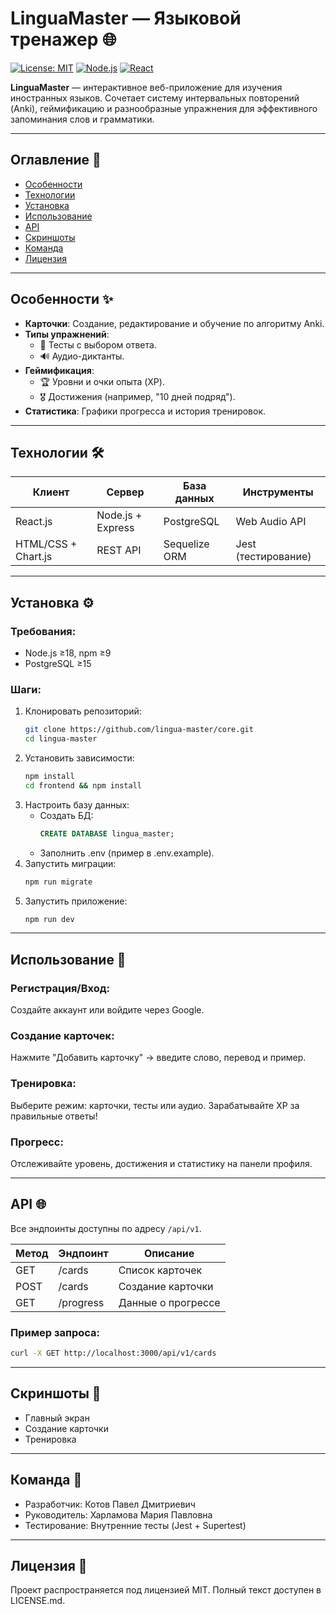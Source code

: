 # LinguaMaster — Языковой тренажер 🌐

[![License: MIT](https://img.shields.io/badge/License-MIT-blue.svg)](https://opensource.org/licenses/MIT)
[![Node.js](https://img.shields.io/badge/Node.js-18%2B-green)](https://nodejs.org/)
[![React](https://img.shields.io/badge/React-18%2B-61DAFB)](https://react.dev/)

**LinguaMaster** — интерактивное веб-приложение для изучения иностранных языков. Сочетает систему интервальных повторений (Anki), геймификацию и разнообразные упражнения для эффективного запоминания слов и грамматики.

---

## Оглавление 📖
- [Особенности](#особенности-)
- [Технологии](#технологии-)
- [Установка](#установка-)
- [Использование](#использование-)
- [API](#api-)
- [Скриншоты](#скриншоты-)
- [Команда](#команда-)
- [Лицензия](#лицензия-)

---

## Особенности ✨
- **Карточки**: Создание, редактирование и обучение по алгоритму Anki.
- **Типы упражнений**:
  - 📝 Тесты с выбором ответа.
  - 🔊 Аудио-диктанты.
- **Геймификация**:
  - 🏆 Уровни и очки опыта (XP).
  - 🎖️ Достижения (например, "10 дней подряд").
- **Статистика**: Графики прогресса и история тренировок.

---

## Технологии 🛠️
| **Клиент**         | **Сервер**         | **База данных** | **Инструменты**      |
|---------------------|--------------------|-----------------|----------------------|
| React.js            | Node.js + Express  | PostgreSQL      | Web Audio API        |
| HTML/CSS + Chart.js | REST API           | Sequelize ORM   | Jest (тестирование)  |

---

## Установка ⚙️
### Требования:
- Node.js ≥18, npm ≥9
- PostgreSQL ≥15

### Шаги:
1. Клонировать репозиторий:
   ```bash
   git clone https://github.com/lingua-master/core.git
   cd lingua-master
   ```
2. Установить зависимости:
   ```bash
   npm install
   cd frontend && npm install
   ```
3. Настроить базу данных:
   - Создать БД:
     ```sql
     CREATE DATABASE lingua_master;
     ```
   - Заполнить .env (пример в .env.example).
4. Запустить миграции:
   ```bash
   npm run migrate
   ```
5. Запустить приложение:
   ```bash
   npm run dev
   ```

---

## Использование 🚀
### Регистрация/Вход:
Создайте аккаунт или войдите через Google.

### Создание карточек:
Нажмите "Добавить карточку" → введите слово, перевод и пример.

### Тренировка:
Выберите режим: карточки, тесты или аудио. Зарабатывайте XP за правильные ответы!

### Прогресс:
Отслеживайте уровень, достижения и статистику на панели профиля.

---

## API 🌐
Все эндпоинты доступны по адресу `/api/v1`.

| Метод | Эндпоинт       | Описание               |
|-------|----------------|------------------------|
| GET   | /cards         | Список карточек        |
| POST  | /cards         | Создание карточки      |
| GET   | /progress      | Данные о прогрессе     |

### Пример запроса:
```bash
curl -X GET http://localhost:3000/api/v1/cards
```

---

## Скриншоты 📸
- Главный экран
- Создание карточки
- Тренировка

---

## Команда 👥
- Разработчик: Котов Павел Дмитриевич
- Руководитель: Харламова Мария Павловна
- Тестирование: Внутренние тесты (Jest + Supertest)

---

## Лицензия 📜
Проект распространяется под лицензией MIT. Полный текст доступен в LICENSE.md.
